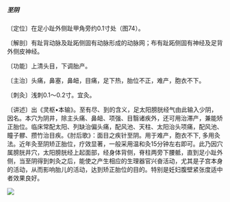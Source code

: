 ##### 至阴

〔定位〕在足小趾外侧趾甲角旁约0.1寸处（图74）。

〔解剖〕有趾背动脉及趾跖侧固有动脉形成的动脉网；布有趾跖侧固有神经及足背外侧皮神经。

〔功能〕上清头目，下调胎产。

〔主治〕头痛，鼻塞，鼻衄，目痛，足下热，胎位不正，难产，胞衣不下。

〔刺灸〕浅刺0.1〜0.2寸。宜灸。

〔讲述〕出《灵枢•本输》。至有尽、到的含义，足太阳膀胱经气由此输入少阴，因名。本穴为阴井，除主头痛、鼻衄、项强、目翳诸疾外，还可用治滞产，兼能矫正胎位。临床常配太阳、列缺治偏头痛，配风池、天柱、太阳治头项痛，配风池、瞳子髎、攒竹治目疾。《肘后歌》：面目之疾针至阴。用于难产，胞衣不下, 多用灸法。近年灸至阴矫正胎位，疗效显著，一般采用温和灸15分钟左右即可。此乃因穴属膀胱井穴，太阳膀胱经上起面部，经身体背侧，脊柱两旁下腰骶，直到足小趾外侧，当至阴得到刺灸之后，能使之产生相应的生理器官兴奋活动，尤其是子宫本身的活动，从而影响胎儿的活动，达到矫正胎位的目的。特别是妊妇腹壁紧张度适中者效果良好。

![](img/图74.jpg)

